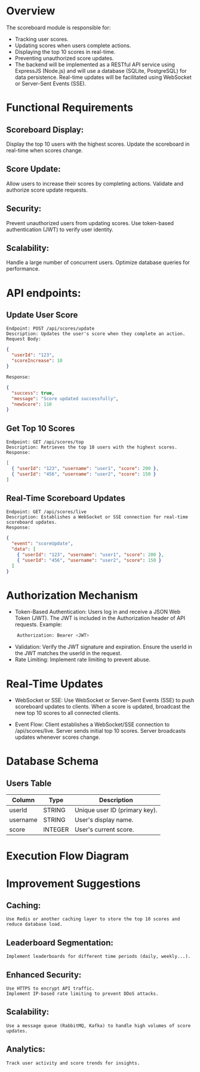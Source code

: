 # Overview

The scoreboard module is responsible for:

- Tracking user scores.
- Updating scores when users complete actions.
- Displaying the top 10 scores in real-time.
- Preventing unauthorized score updates.
- The backend will be implemented as a RESTful API service using ExpressJS (Node.js) and will use a database (SQLite, PostgreSQL) for data persistence. Real-time updates will be facilitated using WebSocket or Server-Sent Events (SSE).

# Functional Requirements

## Scoreboard Display:

Display the top 10 users with the highest scores.
Update the scoreboard in real-time when scores change.

## Score Update:

Allow users to increase their scores by completing actions.
Validate and authorize score update requests.

## Security:

Prevent unauthorized users from updating scores.
Use token-based authentication (JWT) to verify user identity.

## Scalability:

Handle a large number of concurrent users.
Optimize database queries for performance.

# API endpoints:

## Update User Score

    Endpoint: POST /api/scores/update
    Description: Updates the user's score when they complete an action.
    Request Body:

```json
{
  "userId": "123",
  "scoreIncrease": 10
}
```

    Response:

```json
{
  "success": true,
  "message": "Score updated successfully",
  "newScore": 110
}
```

## Get Top 10 Scores

    Endpoint: GET /api/scores/top
    Description: Retrieves the top 10 users with the highest scores.
    Response:

```json
[
  { "userId": "123", "username": "user1", "score": 200 },
  { "userId": "456", "username": "user2", "score": 150 }
]
```

## Real-Time Scoreboard Updates

    Endpoint: GET /api/scores/live
    Description: Establishes a WebSocket or SSE connection for real-time scoreboard updates.
    Response:

```json
{
  "event": "scoreUpdate",
  "data": [
    { "userId": "123", "username": "user1", "score": 200 },
    { "userId": "456", "username": "user2", "score": 150 }
  ]
}
```

# Authorization Mechanism

- Token-Based Authentication:
  Users log in and receive a JSON Web Token (JWT).
  The JWT is included in the Authorization header of API requests.
  Example:

```sh
    Authorization: Bearer <JWT>
```

- Validation:
  Verify the JWT signature and expiration.
  Ensure the userId in the JWT matches the userId in the request.
- Rate Limiting:
  Implement rate limiting to prevent abuse.

# Real-Time Updates

- WebSocket or SSE:
  Use WebSocket or Server-Sent Events (SSE) to push scoreboard updates to clients.
  When a score is updated, broadcast the new top 10 scores to all connected clients.

- Event Flow:
  Client establishes a WebSocket/SSE connection to /api/scores/live.
  Server sends initial top 10 scores.
  Server broadcasts updates whenever scores change.

# Database Schema

## Users Table

| Column   | Type    | Description                   |
| -------- | ------- | ----------------------------- |
| userId   | STRING  | Unique user ID (primary key). |
| username | STRING  | User's display name.          |
| score    | INTEGER | User's current score.         |

# Execution Flow Diagram

# Improvement Suggestions

## Caching:

    Use Redis or another caching layer to store the top 10 scores and reduce database load.

## Leaderboard Segmentation:

    Implement leaderboards for different time periods (daily, weekly...).

## Enhanced Security:

    Use HTTPS to encrypt API traffic.
    Implement IP-based rate limiting to prevent DDoS attacks.

## Scalability:

    Use a message queue (RabbitMQ, Kafka) to handle high volumes of score updates.

## Analytics:

    Track user activity and score trends for insights.
